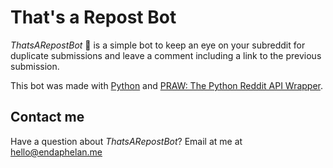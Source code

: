 # That's a Repost Bot

_ThatsARepostBot_ 🤖 is a simple bot to keep an eye on your subreddit for duplicate submissions and leave a comment including a link to the previous submission.

This bot was made with [Python](https://www.python.org) and [PRAW: The Python Reddit API Wrapper](https://praw.readthedocs.io/en/latest).

## Contact me

Have a question about _ThatsARepostBot_? Email at me at hello@endaphelan.me